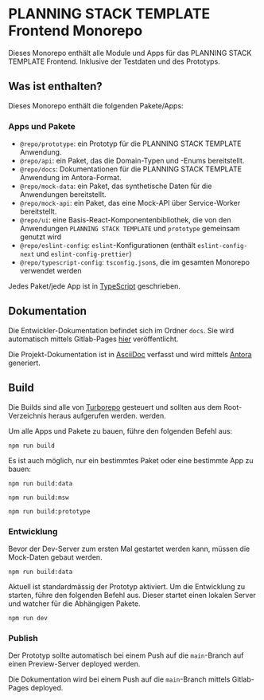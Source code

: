 # PLANNING STACK TEMPLATE Frontend Monorepo

Dieses Monorepo enthält alle Module und Apps für das PLANNING STACK TEMPLATE Frontend. Inklusive der
Testdaten und des Prototyps.

## Was ist enthalten?

Dieses Monorepo enthält die folgenden Pakete/Apps:

### Apps und Pakete

- `@repo/prototype`: ein Prototyp für die PLANNING STACK TEMPLATE Anwendung.
- `@repo/api`: ein Paket, das die Domain-Typen und -Enums bereitstellt.
- `@repo/docs`: Dokumentationen für die PLANNING STACK TEMPLATE Anwendung im Antora-Format.
- `@repo/mock-data`: ein Paket, das synthetische Daten für die Anwendungen bereitstellt.
- `@repo/mock-api`: ein Paket, das eine Mock-API über Service-Worker bereitstellt.
- `@repo/ui`: eine Basis-React-Komponentenbibliothek, die von den Anwendungen
  `PLANNING STACK TEMPLATE` und `prototype` gemeinsam genutzt wird
- `@repo/eslint-config`: `eslint`-Konfigurationen (enthält `eslint-config-next` und
  `eslint-config-prettier`)
- `@repo/typescript-config`: `tsconfig.json`s, die im gesamten Monorepo verwendet werden

Jedes Paket/jede App ist in [TypeScript](https://www.typescriptlang.org/) geschrieben.

## Dokumentation

Die Entwickler-Dokumentation befindet sich im Ordner `docs`. Sie wird automatisch mittels
Gitlab-Pages
[hier](https://frontend-6dd0b0.pages.ti8m.ch/planning-stack-template-frontend/HEAD/index.html)
veröffentlicht.

Die Projekt-Dokumentation ist in [AsciiDoc](https://asciidoctor.org/) verfasst und wird mittels
[Antora](https://antora.org/) generiert.

## Build

Die Builds sind alle von [Turborepo](https://turbo.build) gesteuert und sollten aus dem
Root-Verzeichnis heraus aufgerufen werden. werden.

Um alle Apps und Pakete zu bauen, führe den folgenden Befehl aus:

```
npm run build
```

Es ist auch möglich, nur ein bestimmtes Paket oder eine bestimmte App zu bauen:

```
npm run build:data

npm run build:msw

npm run build:prototype
```

### Entwicklung

Bevor der Dev-Server zum ersten Mal gestartet werden kann, müssen die Mock-Daten gebaut werden.

```
npm run build:data
```

Aktuell ist standardmässig der Prototyp aktiviert. Um die Entwicklung zu starten, führe den
folgenden Befehl aus. Dieser startet einen lokalen Server und watcher für die Abhängigen Pakete.

```
npm run dev
```

### Publish

Der Prototyp sollte automatisch bei einem Push auf die `main`-Branch auf einen Preview-Server
deployed werden.

Die Dokumentation wird bei einem Push auf die `main`-Branch mittels Gitlab-Pages deployed.

